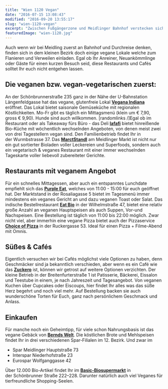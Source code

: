```yaml
---
title: "Wien 1120 Vegan"
date: "2016-07-15 13:08:43"
modified: "2016-09-20 13:55:17"
slug: "wien-1120-vegan"
excerpt: "Zwischen Fußgängerzone und Meidlinger Bahnhof verstecken sich einige vegane Hotspots für LeckermäulerInnen und vegane Shoppingqueens and -kings. "
featuredImage: "wien-1120.jpg"
---
```


Auch wenn wir bei Meidling zuerst an Bahnhof und Durchreise denken, finden sich in dem kleinen Bezirk doch einige vegane Lokale welche zum Flanieren und Verweilen einladen. Egal ob Ihr Anreiner, Neuankömmlinge oder Gäste für einen kurzen Besuch seid, diese Restaurants und Cafés solltet Ihr euch nicht entgehen lassen.

## Die veganen bzw. vegan-vegetarischen zuerst:

An der Schönbrunnerstraße 235 ganz in der Nähe der U-Bahnstation Längenfeldgasse hat das vegane, glutenfreie Lokal [**Vegana Indiana**](http://www.vegana-indiana.at/) eröffnet. Das Lokal bietet saisonale Gemüseküche mit regionalen Köstlichkeiten. Mo-Fr gibt es täglich ein Mittagsmenü (klein um € 7,90, gross € 9,90). Hunde sind auch willkommen. \[randomlinks /\]Egal ob im Restaurant oder als Takeaway fürs Büro - das Deli **[lafafi](http://www.lafafi.at/)** bietet hinreißende Bio-Küche mit wöchentlich wechselnden Angeboten, von denen meist zwei von drei Tagestellern vegan sind. Den Familienbetrieb findet Ihr in der Wurmbstrasse 37. Das **[MarctStandl](http://marctstandl.at/)** am Meidlinger Markt ist nicht nur ein gut sortierter Bioladen voller Leckereien und Superfoods, sondern auch ein vegetarisch & veganes Restaurant mit einer immer wechselnden Tageskarte voller liebevoll zubereiteter Gerichte.

## Restaurants mit veganem Angebot

Für ein schnelles Mittagessen, aber auch ein entspanntes Lunchdate empfiehlt sich das **[Purple Eat](https://www.facebook.com/purpleeat)**, welches von 11:00 - 15:00 für euch geöffnet hat. Der Marktstand in der Rosaliagasse 5 bietet im Tagesmenü immer mindestens ein veganes Gericht an und dazu veganen Toast oder Salat. Das indische Bestellrestaurant **[Eat Bio](http://eat-bio.at/online-bestellen)** in der Wilhelmstraße 47, bietet eine relativ große Anzahl an veganen Hauptspeisen als auch Suppen, Vor-und Nachspeisen. Eine Bestellung ist täglich von 11:00 bis 22:00 möglich. Zwar nicht viel, aber immerhin eine vegane Pizza bietet auch der Pizzaservice **[Choice of Pizza](http://www.choiceofpizzawien.at/menu#cat7)** in der Ruckergasse 53. Ideal für einen Pizza + Filme-Abend mit Omnis.

## Süßes & Cafés

Eigentlich versuchen wir bei Cafés möglichst viele Optionen zu haben, denn Geschmäcker sind ja bekanntlich verschieden, aber wenn es ein Café wie das **[Zuckero](http://www.zuckero.at/)** ist, können wir getrost auf weitere Optionen verzichten. Der kleine Betrieb in der Breitenfurterstraße 1 ist Patisserie, Bäckerei, Eissalon und Teestube in einem, je nach Jahreszeit und Tagesangebot. Von veganen Kuchen über Cupcakes oder Eiscoups, hier findet Ihr alles was das süße Herz begehrt und noch viel mehr. Auf Bestellung backen sie auch wunderschöne Torten für Euch, ganz nach persönlichem Geschmack und Anlass.

## Einkaufen

Für manche noch ein Geheimtipp, für viele schon Nahrungsbasis ist das vegane Gebäck von **[Bernds Welt](http://www.berndswelt.at/)**. Die köstlichen Brote und Mehlspeisen findet Ihr in drei verschiedenen Spar-Filialen im 12. Bezirk. Und zwar im

*   Spar Meidlinger Hauptstraße 73
*   Interspar Niederhofstraße 23
*   Eurospar Wolfganggasse 42

Über 12.000 Bio-Artikel findet Ihr im **[Basic-Biosupermarkt](https://basicbio.at/)** in der Schönbrunner Straße 222–228. Darunter natürlich auch viel Veganes für tierfreundliche Shopping-Seelen.